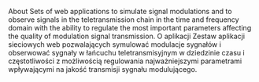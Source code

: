 About
Sets of web applications to simulate signal modulations and to observe signals in the teletransmission chain in the time and frequency domain with the ability to regulate the most important parameters affecting the quality of modulation signal transmission.
O aplikacji
Zestaw aplikacji sieciowych web pozwalających symulować modulacje sygnałów i obserwować sygnały w łańcuchu teletransmisyjnym w dziedzinie czasu i częstotliwości z możliwością regulowania najważniejszymi parametrami wpływającymi na jakość transmisji sygnału modulującego.
